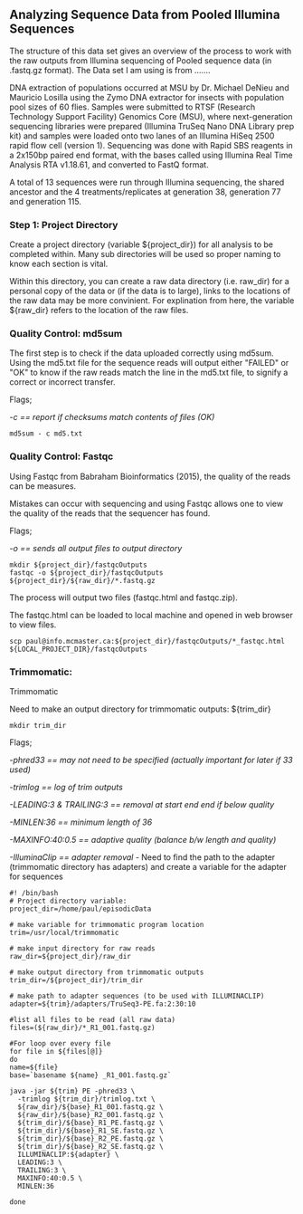 ## Analyzing Sequence Data from Pooled Illumina Sequences

The structure of this data set gives an overview of the process to work with the raw outputs from Illumina sequencing of Pooled sequence data (in .fastq.gz format). The Data set I am using is from .......

DNA extraction of populations occurred at MSU by Dr. Michael DeNieu and Mauricio Losilla using the Zymo DNA extractor for insects with population pool sizes of 60 flies. Samples were submitted to RTSF (Research Technology Support Facility) Genomics Core (MSU), where next-generation sequencing libraries were prepared (Illumina TruSeq Nano DNA Library prep kit) and samples were loaded onto two lanes of an Illumina HiSeq 2500 rapid flow cell (version 1). Sequencing was done with Rapid SBS reagents in a 2x150bp paired end format, with the bases called using Illumina Real Time Analysis RTA v1.18.61, and converted to FastQ format. 

A total of 13 sequences were run through Illumina sequencing, the shared ancestor and the 4 treatments/replicates at generation 38, generation 77 and generation 115.

### Step 1: Project Directory

Create a project directory (variable ${project_dir}) for all analysis to be completed within. Many sub directories will be used so proper naming to know each section is vital.

Within this directory, you can create a raw data directory (i.e. raw_dir) for a personal copy of the data or (if the data is to large), links to the locations of the raw data may be more convinient. For explination from here, the variable ${raw_dir} refers to the location of the raw files.


### Quality Control: md5sum

The first step is to check if the data uploaded correctly using md5sum. Using the md5.txt file for the sequence reads will output either "FAILED" or "OK" to know if the raw reads match the line in the md5.txt file, to signify a correct or incorrect transfer.

Flags; 
  
  *-c == report if checksums match contents of files (OK)*
  
```
md5sum - c md5.txt
```

### Quality Control: Fastqc

Using Fastqc from Babraham Bioinformatics (2015), the quality of the reads can be measures. 

Mistakes can occur with sequencing and using Fastqc allows one to view the quality of the reads that the sequencer has found.


Flags;

  *-o == sends all output files to output directory*
  
```
mkdir ${project_dir}/fastqcOutputs
fastqc -o ${project_dir}/fastqcOutputs ${project_dir}/${raw_dir}/*.fastq.gz
```

The process will output two files (fastqc.html and fastqc.zip). 

The fastqc.html can be loaded to local machine and opened in web browser to view files.

```
scp paul@info.mcmaster.ca:${project_dir}/fastqcOutputs/*_fastqc.html ${LOCAL_PROJECT_DIR}/fastqcOutputs
```

### Trimmomatic:
Trimmomatic

Need to make an output directory for trimmomatic outputs: ${trim_dir}

```
mkdir trim_dir
```

Flags;
  
  *-phred33 == may not need to be specified (actually important for later if 33 used)*
  
  *-trimlog == log of trim outputs*
  
  *-LEADING:3 & TRAILING:3 == removal at start end end if below quality*
  
  *-MINLEN:36 == minimum length of 36*
  
  *-MAXINFO:40:0.5 == adaptive quality (balance b/w length and quality)*

  *-IlluminaClip == adapter removal*
        - Need to find the path to the adapter (trimmomatic directory has adapters) and create a variable for the adapter for sequences 
   

```
#! /bin/bash
# Project directory variable:
project_dir=/home/paul/episodicData

# make variable for trimmomatic program location
trim=/usr/local/trimmomatic

# make input directory for raw reads
raw_dir=${project_dir}/raw_dir

# make output directory from trimmomatic outputs
trim_dir=/${project_dir}/trim_dir

# make path to adapter sequences (to be used with ILLUMINACLIP)
adapter=${trim}/adapters/TruSeq3-PE.fa:2:30:10

#list all files to be read (all raw data)
files=(${raw_dir}/*_R1_001.fastq.gz)

#For loop over every file
for file in ${files[@]} 
do
name=${file}
base=`basename ${name} _R1_001.fastq.gz`

java -jar ${trim} PE -phred33 \
  -trimlog ${trim_dir}/trimlog.txt \
  ${raw_dir}/${base}_R1_001.fastq.gz \
  ${raw_dir}/${base}_R2_001.fastq.gz \
  ${trim_dir}/${base}_R1_PE.fastq.gz \
  ${trim_dir}/${base}_R1_SE.fastq.gz \
  ${trim_dir}/${base}_R2_PE.fastq.gz \
  ${trim_dir}/${base}_R2_SE.fastq.gz \
  ILLUMINACLIP:${adapter} \
  LEADING:3 \
  TRAILING:3 \
  MAXINFO:40:0.5 \
  MINLEN:36
  
done
```


